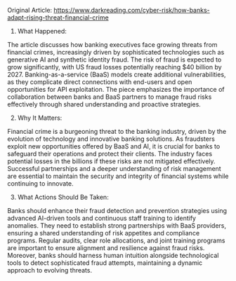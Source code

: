 Original Article: https://www.darkreading.com/cyber-risk/how-banks-adapt-rising-threat-financial-crime

1) What Happened:

The article discusses how banking executives face growing threats from financial crimes, increasingly driven by sophisticated technologies such as generative AI and synthetic identity fraud. The risk of fraud is expected to grow significantly, with US fraud losses potentially reaching $40 billion by 2027. Banking-as-a-service (BaaS) models create additional vulnerabilities, as they complicate direct connections with end-users and open opportunities for API exploitation. The piece emphasizes the importance of collaboration between banks and BaaS partners to manage fraud risks effectively through shared understanding and proactive strategies.

2) Why It Matters:

Financial crime is a burgeoning threat to the banking industry, driven by the evolution of technology and innovative banking solutions. As fraudsters exploit new opportunities offered by BaaS and AI, it is crucial for banks to safeguard their operations and protect their clients. The industry faces potential losses in the billions if these risks are not mitigated effectively. Successful partnerships and a deeper understanding of risk management are essential to maintain the security and integrity of financial systems while continuing to innovate.

3) What Actions Should Be Taken:

Banks should enhance their fraud detection and prevention strategies using advanced AI-driven tools and continuous staff training to identify anomalies. They need to establish strong partnerships with BaaS providers, ensuring a shared understanding of risk appetites and compliance programs. Regular audits, clear role allocations, and joint training programs are important to ensure alignment and resilience against fraud risks. Moreover, banks should harness human intuition alongside technological tools to detect sophisticated fraud attempts, maintaining a dynamic approach to evolving threats.